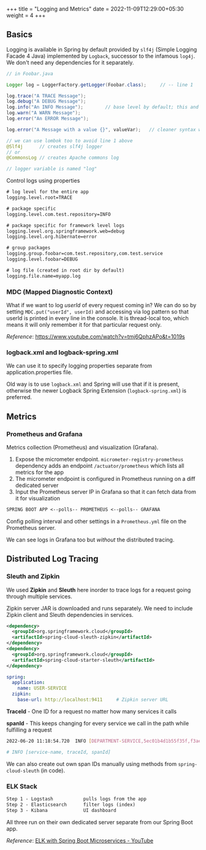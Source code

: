 +++
title = "Logging and Metrics"
date = 2022-11-09T12:29:00+05:30
weight = 4
+++

## Basics
Logging is available in Spring by default provided by `slf4j` (Simple Logging Facade 4 Java) implemented by `Logback`, successor to the infamous `log4j`. We don't need any dependencies for it separately.

```java
// in Foobar.java

Logger log = LoggerFactory.getLogger(Foobar.class);		// -- line 1

log.trace("A TRACE Message");
log.debug("A DEBUG Message");
log.info("An INFO Message");		// base level by default; this and all above this are shown
log.warn("A WARN Message");
log.error("An ERROR Message");

log.error("A Message with a value {}", valueVar);	// cleaner syntax with log

// we can use lombok too to avoid line 1 above
@Slf4j		// creates slf4j logger
// or
@CommonsLog	// creates Apache commons log

// logger variable is named "log"
```

Control logs using properties
```txt
# log level for the entire app
logging.level.root=TRACE

# package specific
logging.level.com.test.repository=INFO

# package specific for framework level logs
logging.level.org.springframework.web=debug
logging.level.org.hibernate=error

# group packages
logging.group.foobar=com.test.repository,com.test.service
logging.level.foobar=DEBUG

# log file (created in root dir by default)
logging.file.name=myapp.log
```

### MDC (Mapped Diagnostic Context)
What if we want to log _userId_ of every request coming in? We can do so by setting `MDC.put("userId", userId)` and accessing via log pattern so that userId is printed in every line in the console. It is thread-local too, which means it will only remember it for that particular request only.

_Reference_: https://www.youtube.com/watch?v=tmj6QphzAPo&t=1019s

### logback.xml and logback-spring.xml
We can use it to specify logging properties separate from application.properties file.

Old way is to use `logback.xml` and Spring will use that if it is present, otherwise the newer Logback Spring Extension (`logback-spring.xml`) is preferred.

## Metrics
### Prometheus and Grafana
Metrics collection (Prometheus) and visualization (Grafana).

1. Expose the micrometer endpoint. `micrometer-registry-prometheus` dependency adds an endpoint `/actuator/prometheus` which lists all metrics for the app
2. The micrometer endpoint is configured in Prometheus running on a diff dedicated server
3. Input the Prometheus server IP in Grafana so that it can fetch data from it for visualization

```txt
SPRING BOOT APP <--polls-- PROMETHEUS <--polls-- GRAFANA
```

Config polling interval and other settings in a `Prometheus.yml` file on the Prometheus server.

We can see logs in Grafana too but _without_ the distributed tracing.

## Distributed Log Tracing
### Sleuth and Zipkin
We used **Zipkin** and **Sleuth** here inorder to trace logs for a request going through multiple services.

Zipkin server JAR is downloaded and runs separately. We need to include Zipkin client and Sleuth dependencies in services.
```xml
<dependency>
  <groupId>org.springframework.cloud</groupId>
  <artifactId>spring-cloud-sleuth-zipkin</artifactId>
</dependency>
<dependency>
  <groupId>org.springframework.cloud</groupId>
  <artifactId>spring-cloud-starter-sleuth</artifactId>
</dependency>
```

```yaml
spring:
  application:
    name: USER-SERVICE
  zipkin:
    base-url: http://localhost:9411		# Zipkin server URL
```

**TraceId** - One ID for a request no matter how many services it calls

**spanId** - This keeps changing for every service we call in the path while fulfilling a request

```sh
2022-06-20 11:18:54.720  INFO [DEPARTMENT-SERVICE,5ec01b4d1b55f35f,f3aeb60a7471c5af] 21340 --- [nio-9002-exec-1] o.a.c.c.C.[Tomcat].[localhost].[/]

# INFO [service-name, traceId, spanId]
```

We can also create out own span IDs manually using methods from `spring-cloud-sleuth` (in code).

### ELK Stack

```txt
Step 1 - Logstash 	    	pulls logs from the app
Step 2 - Elasticsearch  	filter logs (index)
Step 3 - Kibana         	UI dashboard
```

All three run on their own dedicated server separate from our Spring Boot app.

_Reference_: [ELK with Spring Boot Microservices - YouTube](https://youtu.be/QZbZDu1xAr8)